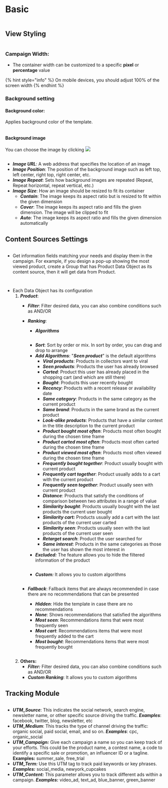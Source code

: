 # Basic

<figure><img src="../../../../.gitbook/assets/image (3810).png" alt=""><figcaption></figcaption></figure>

## View Styling

<figure><img src="../../../../.gitbook/assets/image (3798).png" alt=""><figcaption></figcaption></figure>

### **Campaign Width**:&#x20;

* The container width can be customized to a specific **pixel** or **percentage** value

{% hint style="info" %}
On mobile devices, you should adjust 100% of the screen width
{% endhint %}

### **Background setting**

#### **Background color:**&#x20;

Applies background color of the template.

<figure><img src="../../../../.gitbook/assets/image (3800).png" alt=""><figcaption></figcaption></figure>

#### **Background image**

You can choose the image by clicking ![](<../../../../.gitbook/assets/image (3801).png>)

<figure><img src="../../../../.gitbook/assets/image (3802).png" alt=""><figcaption></figcaption></figure>

* _**Image URL**_: A web address that specifies the location of an image
* _**Image Position**_: The position of the background image such as left top, left center, right top, right center, etc.
* _**Image Repeat**_: Sets how background images are repeated (Repeat, Repeat horizontal, repeat vertical, etc.)
* _**Image Size**_: How an image should be resized to fit its container
  * _**Contain**_: The image keeps its aspect ratio but is resized to fit within the given dimension
  * _**Cover**_: The image keeps its aspect ratio and fills the given dimension. The image will be clipped to fit
  * _**Auto**_: The image keeps its aspect ratio and fills the given dimension automatically

## **Content Sources Settings**

<figure><img src="../../../../.gitbook/assets/Template Setting – Business Objects.png" alt=""><figcaption></figcaption></figure>

* Get information fields matching your needs and display them in the campaign. For example, if you design a pop-up showing the most viewed product, create a Group that has Product Data Object as its content source, then it will get data from Product.

<figure><img src="../../../../.gitbook/assets/image (3803).png" alt=""><figcaption></figcaption></figure>

<figure><img src="../../../../.gitbook/assets/image (3804).png" alt=""><figcaption></figcaption></figure>

* Each Data Object has its configuration
  1. _**Product**_:
     * _**Filter**_: Filter desired data, you can also combine conditions such as AND/OR&#x20;
     *   _**Ranking**_:

         * _**Algorithms**_

         <figure><img src="../../../../.gitbook/assets/image (3805).png" alt=""><figcaption></figcaption></figure>

         * _**Sort**_: Sort by order or mix. In sort by order, you can drag and drop to arrange&#x20;
         * _**Add Algorithms**_: "_**Seen product**_" is the default algorithms
           * _**Viral products**_: Products in collectors want to viral
           * _**Seen products**_: Products the user has already browsed
           * _**Carted**_: Product this user has already placed in the shopping cart (and which are still there)
           * _**Bought**_: Products this user recently bought
           * _**Recency**_: Products with a recent release or availability date
           * _**Same category**_: Products in the same category as the current product
           * _**Same brand**_: Products in the same brand as the current product
           * _**Look-alike products**_: Products that have a similar context in the title description to the current product
           * _**Product bought most often**_: Products most often bought during the chosen time frame
           * _**Product carted most often**_: Products most often carted during the chosen time frame
           * _**Product viewed most often**_: Products most often viewed during the chosen time frame
           * _**Frequently bought together**_: Product usually bought with current product
           * _**Frequently cart together**_: Product usually adds to a cart with the current product
           * _**Frequently seen together**_: Product usually seen with current product
           * _**Distance**_: Products that satisfy the conditions of comparison between two attributes in a range of value
           * _**Similarity bought**_: Products usually bought with the last products the current user bought
           * _**Similarity cart:**_ Products usually add a cart with the last products of the current user carted
           * _**Similarity seen**_: Products usually seen with the last products of the current user seen
           * _**Retarget search**_: Product the user searched for
           * _**Same interest**_: Products in the same categories as those the user has shown the most interest in
         * _**Excluded:**_ The feature allows you to hide the filtered information of the product

         <figure><img src="../../../../.gitbook/assets/image (3806).png" alt=""><figcaption></figcaption></figure>

         * _**Custom:**_ It allows you to custom algorithms

         <figure><img src="../../../../.gitbook/assets/image (3807).png" alt=""><figcaption></figcaption></figure>
     *   _**Fallback**_: Fallback items that are always recommended in case there are no recommendations that can be presented

         * _**Hidden**_: Hide the template in case there are no recommendations
         * _**None**_: Shows recommendations that satisfied the algorithms
         * _**Most seen**_: Recommendations items that were most frequently seen
         * _**Most cart**_: Recommendations items that were most frequently added to the cart
         * _**Most bought**_: Recommendations items that were most frequently bought

         <figure><img src="../../../../.gitbook/assets/image (3808).png" alt=""><figcaption></figcaption></figure>
  2. **Others:**
     * _**Filter:**_ Filter desired data, you can also combine conditions such as AND/OR&#x20;
     * _**Custom Ranking**_: It allows you to custom algorithms

## **Tracking Module**

<figure><img src="../../../../.gitbook/assets/image (3809).png" alt=""><figcaption></figcaption></figure>

* _**UTM\_Source**_: This indicates the social network, search engine, newsletter name, or other specific source driving the traffic. _**Examples**_: facebook, twitter, blog, newsletter, etc
* _**UTM\_Medium**_: This tracks the type of channel driving the traffic: organic social, paid social, email, and so on. _**Examples**_: cpc, organic\_social
* _**UTM\_Campaign:**_ Give each campaign a name so you can keep track of your efforts. This could be the product name, a contest name, a code to identify a specific sale or promotion, an influencer ID or a tagline. **Examples:** summer\_sale, free\_trial
* _**UTM\_Term:**_ Use this UTM tag to track paid keywords or key phrases. _**Examples:**_ social\_media, newyork\_cupcakes
* _**UTM\_Content:**_ This parameter allows you to track different ads within a campaign. _**Examples:**_ video\_ad, text\_ad, blue\_banner, green\_banner
